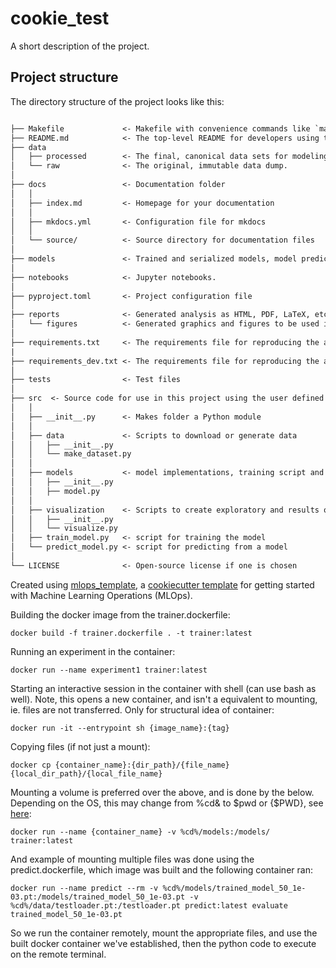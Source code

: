 # cookie_test

A short description of the project.

## Project structure

The directory structure of the project looks like this:

```txt

├── Makefile             <- Makefile with convenience commands like `make data` or `make train`
├── README.md            <- The top-level README for developers using this project.
├── data
│   ├── processed        <- The final, canonical data sets for modeling.
│   └── raw              <- The original, immutable data dump.
│
├── docs                 <- Documentation folder
│   │
│   ├── index.md         <- Homepage for your documentation
│   │
│   ├── mkdocs.yml       <- Configuration file for mkdocs
│   │
│   └── source/          <- Source directory for documentation files
│
├── models               <- Trained and serialized models, model predictions, or model summaries
│
├── notebooks            <- Jupyter notebooks.
│
├── pyproject.toml       <- Project configuration file
│
├── reports              <- Generated analysis as HTML, PDF, LaTeX, etc.
│   └── figures          <- Generated graphics and figures to be used in reporting
│
├── requirements.txt     <- The requirements file for reproducing the analysis environment
|
├── requirements_dev.txt <- The requirements file for reproducing the analysis environment
│
├── tests                <- Test files
│
├── src  <- Source code for use in this project using the user defined <project_name>
│   │
│   ├── __init__.py      <- Makes folder a Python module
│   │
│   ├── data             <- Scripts to download or generate data
│   │   ├── __init__.py
│   │   └── make_dataset.py
│   │
│   ├── models           <- model implementations, training script and prediction script
│   │   ├── __init__.py
│   │   ├── model.py
│   │
│   ├── visualization    <- Scripts to create exploratory and results oriented visualizations
│   │   ├── __init__.py
│   │   └── visualize.py
│   ├── train_model.py   <- script for training the model
│   └── predict_model.py <- script for predicting from a model
│
└── LICENSE              <- Open-source license if one is chosen
```

Created using [mlops_template](https://github.com/SkafteNicki/mlops_template),
a [cookiecutter template](https://github.com/cookiecutter/cookiecutter) for getting
started with Machine Learning Operations (MLOps).


Building the docker image from the trainer.dockerfile:
```
docker build -f trainer.dockerfile . -t trainer:latest
```
Running an experiment in the container:
```
docker run --name experiment1 trainer:latest
```
Starting an interactive session in the container with shell (can use bash as well). Note, this opens a new container, and isn't a equivalent to mounting, ie. files are not transferred. Only for structural idea of container:
```
docker run -it --entrypoint sh {image_name}:{tag}
```
Copying files (if not just a mount):
```
docker cp {container_name}:{dir_path}/{file_name} {local_dir_path}/{local_file_name}
```
Mounting a volume is preferred over the above, and is done by the below. Depending on the OS, this may change from %cd& to $pwd or {$PWD}, see [here](https://stackoverflow.com/questions/41485217/mount-current-directory-as-a-volume-in-docker-on-windows-10):
```
docker run --name {container_name} -v %cd%/models:/models/ trainer:latest
```
And example of mounting multiple files was done using the predict.dockerfile, which image was built and the following container ran:
```
docker run --name predict --rm -v %cd%/models/trained_model_50_1e-03.pt:/models/trained_model_50_1e-03.pt -v %cd%/data/testloader.pt:/testloader.pt predict:latest evaluate trained_model_50_1e-03.pt
```
So we run the container remotely, mount the appropriate files, and use the built docker container we've established, then the python code to execute on the remote terminal.

